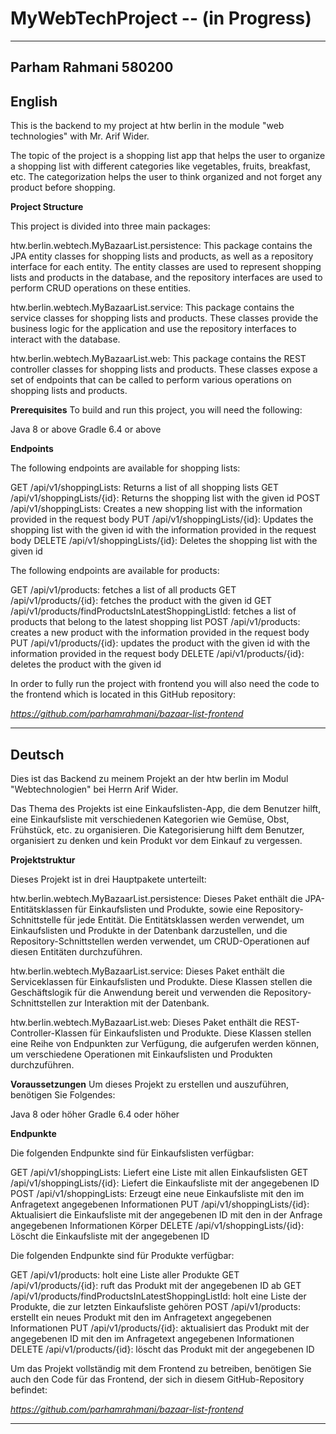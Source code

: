 # MyWebTechProject -- (in Progress)
------------------------------------------------------------------------------------------------------------------------
Parham Rahmani 580200
------------------------------------------------------------------------------------------------------------------------
English
------------------------------------------------------------------------------------------------------------------------
This is the backend to my project at htw berlin in the module "web technologies" with Mr. Arif Wider.

The topic of the project is a shopping list app that helps the user to organize a shopping list
with different categories like vegetables, fruits, breakfast, etc. The categorization
helps the user to think organized and not forget any product before shopping.

**Project Structure**

This project is divided into three main packages:

htw.berlin.webtech.MyBazaarList.persistence:
This package contains the JPA entity classes for shopping lists and products, as well as a repository interface for 
each entity. The entity classes are used to represent shopping lists and products in the database, and the repository
interfaces are used to perform CRUD operations on these entities.

htw.berlin.webtech.MyBazaarList.service:
This package contains the service classes for shopping lists and products. These classes provide the business logic
for the application and use the repository interfaces to interact with the database.

htw.berlin.webtech.MyBazaarList.web:
This package contains the REST controller classes for shopping lists and products. These classes expose a set of 
endpoints that can be called to perform various operations on shopping lists and products.

**Prerequisites**
To build and run this project, you will need the following:

Java 8 or above
Gradle 6.4 or above

**Endpoints**

The following endpoints are available for shopping lists:

GET /api/v1/shoppingLists: Returns a list of all shopping lists
GET /api/v1/shoppingLists/{id}: Returns the shopping list with the given id
POST /api/v1/shoppingLists: Creates a new shopping list with the information provided in the request body
PUT /api/v1/shoppingLists/{id}: Updates the shopping list with the given id with the information provided in the request
body
DELETE /api/v1/shoppingLists/{id}: Deletes the shopping list with the given id


The following endpoints are available for products:

GET /api/v1/products: fetches a list of all products
GET /api/v1/products/{id}: fetches the product with the given id
GET /api/v1/products/findProductsInLatestShoppingListId: fetches a list of products that belong to the latest
shopping list
POST /api/v1/products: creates a new product with the information provided in the request body
PUT /api/v1/products/{id}: updates the product with the given id with the information provided in the request body
DELETE /api/v1/products/{id}: deletes the product with the given id

In order to fully run the project with frontend you will also need the code to the frontend which is located in this 
GitHub repository:

_https://github.com/parhamrahmani/bazaar-list-frontend_



------------------------------------------------------------------------------------------------------------------------
Deutsch
------------------------------------------------------------------------------------------------------------------------
Dies ist das Backend zu meinem Projekt an der htw berlin im Modul "Webtechnologien" bei Herrn Arif Wider.

Das Thema des Projekts ist eine Einkaufslisten-App, die dem Benutzer hilft, eine Einkaufsliste mit verschiedenen 
Kategorien wie Gemüse, Obst, Frühstück, etc. zu organisieren. Die Kategorisierung hilft dem Benutzer, organisiert 
zu denken und kein Produkt vor dem Einkauf zu vergessen.

**Projektstruktur**

Dieses Projekt ist in drei Hauptpakete unterteilt:

htw.berlin.webtech.MyBazaarList.persistence:
Dieses Paket enthält die JPA-Entitätsklassen für Einkaufslisten und Produkte, sowie eine Repository-Schnittstelle 
für jede Entität. Die Entitätsklassen werden verwendet, um Einkaufslisten und Produkte in der Datenbank darzustellen, 
und die Repository-Schnittstellen werden verwendet, um CRUD-Operationen auf diesen Entitäten durchzuführen.

htw.berlin.webtech.MyBazaarList.service:
Dieses Paket enthält die Serviceklassen für Einkaufslisten und Produkte. Diese Klassen stellen die Geschäftslogik
für die Anwendung bereit und verwenden die Repository-Schnittstellen zur Interaktion mit der Datenbank.

htw.berlin.webtech.MyBazaarList.web:
Dieses Paket enthält die REST-Controller-Klassen für Einkaufslisten und Produkte. Diese Klassen stellen eine Reihe 
von Endpunkten zur Verfügung, die aufgerufen werden können, um verschiedene Operationen mit Einkaufslisten und Produkten
durchzuführen.

**Voraussetzungen**
Um dieses Projekt zu erstellen und auszuführen, benötigen Sie Folgendes:

Java 8 oder höher
Gradle 6.4 oder höher

**Endpunkte**

Die folgenden Endpunkte sind für Einkaufslisten verfügbar:

GET /api/v1/shoppingLists: Liefert eine Liste mit allen Einkaufslisten
GET /api/v1/shoppingLists/{id}: Liefert die Einkaufsliste mit der angegebenen ID
POST /api/v1/shoppingLists: Erzeugt eine neue Einkaufsliste mit den im Anfragetext angegebenen Informationen
PUT /api/v1/shoppingLists/{id}: Aktualisiert die Einkaufsliste mit der angegebenen ID mit den in der Anfrage angegebenen
Informationen
Körper
DELETE /api/v1/shoppingLists/{id}: Löscht die Einkaufsliste mit der angegebenen ID


Die folgenden Endpunkte sind für Produkte verfügbar:

GET /api/v1/products: holt eine Liste aller Produkte
GET /api/v1/products/{id}: ruft das Produkt mit der angegebenen ID ab
GET /api/v1/products/findProductsInLatestShoppingListId: holt eine Liste der Produkte, die zur letzten
Einkaufsliste gehören
POST /api/v1/products: erstellt ein neues Produkt mit den im Anfragetext angegebenen Informationen
PUT /api/v1/products/{id}: aktualisiert das Produkt mit der angegebenen ID mit den im Anfragetext angegebenen Informationen
DELETE /api/v1/products/{id}: löscht das Produkt mit der angegebenen ID

Um das Projekt vollständig mit dem Frontend zu betreiben, benötigen Sie auch den Code für das Frontend, 
der sich in diesem  GitHub-Repository befindet:

_https://github.com/parhamrahmani/bazaar-list-frontend_

------------------------------------------------------------------------------------------------------------------------
